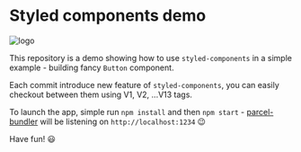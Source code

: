 # Styled components demo
![logo](https://raw.githubusercontent.com/styled-components/brand/master/styled-components.png)

This repository is a demo showing how to use `styled-components` in a simple example - building fancy `Button` component.

Each commit introduce new feature of `styled-components`, you can easily checkout between them using V1, V2, ...V13 tags.

To launch the app, simple run `npm install` and then `npm start` - [parcel-bundler](https://github.com/parcel-bundler/parcel) will be listening on `http://localhost:1234` :wink:

Have fun! :smiley:
